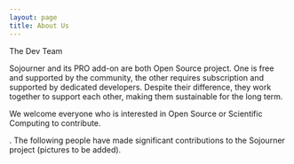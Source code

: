 ```yaml
---
layout: page
title: About Us
---
```




The Dev Team

Sojourner and its PRO add-on are both Open Source project. One is free and supported by the community, the other requires subscription and supported by dedicated developers. Despite their difference, they work together to support each other, making them sustainable for the long term.   

We welcome everyone who is interested in Open Source or Scientific Computing to contribute. 

[Here]: https://opensource.guide/how-to-contribute/	"open source guide"

. The following people have made significant contributions to the Sojourner project (pictures to be added). 

[Sheng]: https://github.com/sheng-liu	"sheng-liu"
[Sun]: https://github.com/snjy9182	"snjy9182"
[Xiaona]: https://github.com/ShannonTown	"ShannonTown"
[Yungsoo]: https://github.com/ysung6	"ysung6"

